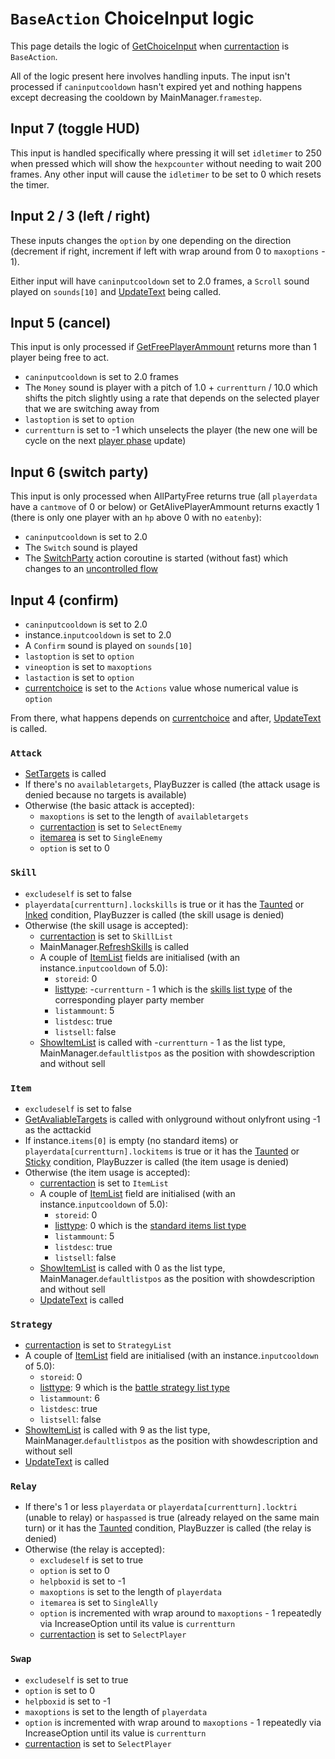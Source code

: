 # `BaseAction` ChoiceInput logic
This page details the logic of [GetChoiceInput](../GetChoiceInput.md) when [currentaction](../Pick.md) is `BaseAction`.

All of the logic present here involves handling inputs. The input isn't processed if `caninputcooldown` hasn't expired yet and nothing happens except decreasing the cooldown by MainManager.`framestep`.

## Input 7 (toggle HUD)
This input is handled specifically where pressing it will set `idletimer` to 250 when pressed which will show the `hexpcounter` without needing to wait 200 frames. Any other input will cause the `idletimer` to be set to 0 which resets the timer.

## Input 2 / 3 (left / right)
These inputs changes the `option` by one depending on the direction (decrement if right, increment if left with wrap around from 0 to `maxoptions` - 1). 

Either input will have `caninputcooldown` set to 2.0 frames, a `Scroll` sound played on `sounds[10]` and [UpdateText](../../Visual%20rendering/UpdateText.md) being called.

## Input 5 (cancel)
This input is only processed if [GetFreePlayerAmmount](../../Actors%20states/Player%20party%20members/GetFreePlayerAmmount.md) returns more than 1 player being free to act.

- `caninputcooldown` is set to 2.0 frames
- The `Money` sound is player with a pitch of 1.0 + `currentturn` / 10.0 which shifts the pitch slightly using a rate that depends on the selected player that we are switching away from
- `lastoption` is set to `option`
- `currentturn` is set to -1 which unselects the player (the new one will be cycle on the next [player phase](../../Battle%20flow/Main%20turn%20life%20cycle.md#player-phase) update)

## Input 6 (switch party)
This input is only processed when AllPartyFree returns true (all `playerdata` have a `cantmove` of 0 or below) or GetAlivePlayerAmmount returns exactly 1 (there is only one player with an `hp` above 0 with no `eatenby`):

- `caninputcooldown` is set to 2.0
- The `Switch` sound is played
- The [SwitchParty](../../Battle%20flow/Action%20coroutines/SwitchParty.md) action coroutine is started (without fast) which changes to an [uncontrolled flow](../../Battle%20flow/Update%20flows/Uncontrolled%20flow.md)

## Input 4 (confirm)

- `caninputcooldown` is set to 2.0
- instance.`inputcooldown` is set to 2.0
- A `Confirm` sound is played on `sounds[10]`
- `lastoption` is set to `option`
- `vineoption` is set to `maxoptions`
- `lastaction` is set to `option`
- [currentchoice](../Actions.md) is set to the `Actions` value whose numerical value is `option`

From there, what happens depends on [currentchoice](../Actions.md) and after, [UpdateText](../../Visual%20rendering/UpdateText.md) is called.

### `Attack`

- [SetTargets](../../Actors%20states/Targetting/SetTargets.md) is called
- If there's no `availabletargets`, PlayBuzzer is called (the attack usage is denied because no targets is available)
- Otherwise (the basic attack is accepted):
    - `maxoptions` is set to the length of `availabletargets`
    - [currentaction](../Pick.md) is set to `SelectEnemy`
    - [itemarea](../../Player%20UI/AttackArea.md) is set to `SingleEnemy`
    - `option` is set to 0

### `Skill`

- `excludeself` is set to false
- `playerdata[currentturn].lockskills` is true or it has the [Taunted](../../Actors%20states/BattleCondition/Taunted.md) or [Inked](../../Actors%20states/BattleCondition/Inked.md) condition, PlayBuzzer is called (the skill usage is denied)
- Otherwise (the skill usage is accepted):
    - [currentaction](../Pick.md) is set to `SkillList`
    - MainManager.[RefreshSkills](../../RefreshSkills.md) is called
    - A couple of [ItemList](../../../ItemList/ItemList.md) fields are initialised (with an instance.`inputcooldown` of 5.0):
        - `storeid`: 0
        - [listtype](../../../ItemList/listtype.md): -`currentturn` - 1 which is the [skills list type](../../../ItemList/List%20Types%20Group%20Details/Skills%20List%20Type.md) of the corresponding player party member
        - `listammount`: 5
        - `listdesc`: true
        - `listsell`: false
    - [ShowItemList](../../../ItemList/ShowItemList.md) is called with -`currentturn` - 1 as the list type, MainManager.`defaultlistpos` as the position with showdescription and without sell

### `Item`

- `excludeself` is set to false
- [GetAvaliableTargets](../../Actors%20states/Targetting/GetAvaliableTargets.md) is called with onlyground without onlyfront using -1 as the acttackid
- If instance.`items[0]` is empty (no standard items) or `playerdata[currentturn].lockitems` is true or it has the [Taunted](../../Actors%20states/BattleCondition/Taunted.md) or [Sticky](../../Actors%20states/BattleCondition/Sticky.md) condition, PlayBuzzer is called (the item usage is denied)
- Otherwise (the item usage is accepted):
    - [currentaction](../Pick.md) is set to `ItemList`
    - A couple of [ItemList](../../../ItemList/ItemList.md) field are initialised (with an instance.`inputcooldown` of 5.0):
        - `storeid`: 0
        - [listtype](../../../ItemList/listtype.md): 0 which is the [standard items list type](../../../ItemList/List%20Types%20Group%20Details/Items%20List%20Type.md)
        - `listammount`: 5
        - `listdesc`: true
        - `listsell`: false
    - [ShowItemList](../../../ItemList/ShowItemList.md) is called with 0 as the list type, MainManager.`defaultlistpos` as the position with showdescription and without sell
    - [UpdateText](../../Visual%20rendering/UpdateText.md) is called

### `Strategy`

- [currentaction](../Pick.md) is set to `StrategyList`
- A couple of [ItemList](../../../ItemList/ItemList.md) field are initialised (with an instance.`inputcooldown` of 5.0):
    - `storeid`: 0
    - [listtype](../../../ItemList/listtype.md): 9 which is the [battle strategy list type](../../../ItemList/List%20Types%20Group%20Details/Battle%20Strategy%20List%20Type.md)
    - `listammount`: 6
    - `listdesc`: true
    - `listsell`: false
- [ShowItemList](../../../ItemList/ShowItemList.md) is called with 9 as the list type, MainManager.`defaultlistpos` as the position with showdescription and without sell
- [UpdateText](../../Visual%20rendering/UpdateText.md) is called

### `Relay`

- If there's 1 or less `playerdata` or `playerdata[currentturn].locktri` (unable to relay) or `haspassed` is true (already relayed on the same main turn) or it has the [Taunted](../../Actors%20states/BattleCondition/Taunted.md) condition, PlayBuzzer is called (the relay is denied)
- Otherwise (the relay is accepted):
    - `excludeself` is set to true
    - `option` is set to 0
    - `helpboxid` is set to -1
    - `maxoptions` is set to the length of `playerdata`
    - `itemarea` is set to `SingleAlly`
    - `option` is incremented with wrap around to `maxoptions` - 1 repeatedly via IncreaseOption until its value is `currentturn`
    - [currentaction](../Pick.md) is set to `SelectPlayer`

### `Swap`

- `excludeself` is set to true
- `option` is set to 0
- `helpboxid` is set to -1
- `maxoptions` is set to the length of `playerdata`
- `option` is incremented with wrap around to `maxoptions` - 1 repeatedly via IncreaseOption until its value is `currentturn`
- [currentaction](../Pick.md) is set to `SelectPlayer`
